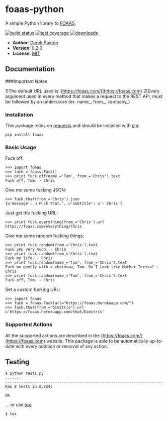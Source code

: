 foaas-python
============

A simple Python library to [FOAAS].

[![build status](https://secure.travis-ci.org/dmpayton/foaas-python.png)](http://travis-ci.org/dmpayton/foaas-python)
[![test coverage](https://coveralls.io/repos/dmpayton/foaas-python/badge.png)](https://coveralls.io/r/dmpayton/foaas-python)
[![downloads](https://pypip.in/d/foaas/badge.png)](https://crate.io/packages/foaas/)

* **Author**: [Derek Payton]
* **Version**: 0.2.0
* **License**: [MIT]

Documentation
-------------

###Important Notes

1)The default URL used is: [https://foaas.com/](https://foaas.com)
2)Every argument used in every method that makes a request to the REST API, must be followed by an underscore (ex. name\_, from\_, company\_)

### Installation

This package relies on [requests] and should be installed with [pip]:

```
pip install foaas
```

### Basic Usage

Fuck off:

```
>>> import foaas
>>> fuck = foass.Fuck()
>>> print fuck.off(name_='Tom', from_='Chris').text
Fuck off, Tom. - Chris
```

Give me some fucking JSON:

```
>>> fuck.that(from_='Chris').json
{u'message': u'Fuck that.', u'subtitle': u'- Chris'}
```

Just get the fucking URL:

```
>>> print fuck.everything(from_='Chris').url
https://foaas.com/everything/Chris
```

Give me some random fucking things:

```
>>> print fuck.random(from_='Chris').text
Fuck you very much. - Chris
>>> print fuck.random(from_='Chris').text
Fuck my life. - Chris
>>> print fuck.random(name_='Tom', from_='Chris').text
Fuck me gently with a chainsaw, Tom. Do I look like Mother Teresa? - Chris
>>> print fuck.random(name_='Tom', from_='Chris').text
Fuck off, Tom. - Chris

```

Set a custom fucking URL:

```
>>> import foaas
>>> fuck = foaas.Fuck(url="https://foaas.herokuapp.com/")
>>> fuck.that(from_="Dimitris").url
u'https://foaas.herokuapp.com/that/Dimitris'

```

### Supported Actions

All the supported actions are described in the  [https://foaas.com/](https://foaas.com) website.
This package is able to be automatically up-to-date with every addition or removal of any action.
 

Testing
-------

```
$ python tests.py
.......
----------------------------------------------------------------------
Ran 8 tests in 0.724s

OK
```

... or use [tox]:

```
$ tox
```

[FOAAS]: http://foaas.com/
[Derek Payton]: http://dmpayton.com
[MIT]: https://github.com/dmpayton/foaas-python/blob/master/LICENSE
[requests]: http://python-requests.org/
[pip]: http://www.pip-installer.org/
[tox]: https://tox.readthedocs.org/
